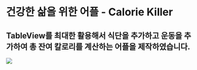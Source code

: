#  건강한 삶을 위한 어플 - Calorie Killer
## TableView를 최대한 활용해서 식단을 추가하고 운동을 추가하여 총 잔여 칼로리를 계산하는 어플을 제작하였습니다.

![](https://images.velog.io/images/rlawnstn01023/post/d953d3cd-9604-46c0-94d9-46af7ee91389/180.png)

